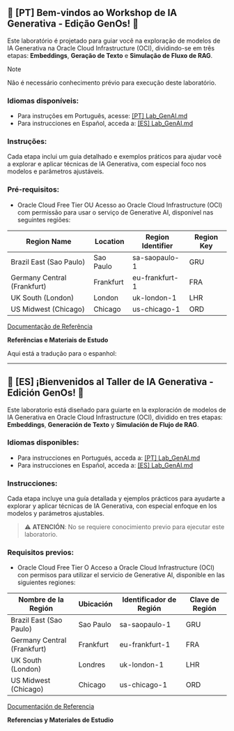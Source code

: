 ## 🎉 [PT] Bem-vindos ao Workshop de IA Generativa - Edição GenOs! 🎉

Este laboratório é projetado para guiar você na exploração de modelos de IA Generativa na Oracle Cloud Infrastructure (OCI), dividindo-se em três etapas: **Embeddings**, **Geração de Texto** e **Simulação de Fluxo de RAG**.

> [!NOTE]
>  Não é necessário conhecimento prévio para execução deste laboratório.

### **Idiomas disponíveis:**

- Para instruções em Português, acesse: [[PT] Lab_GenAI.md](https://github.com/OracleLabs/Lab_GenAI/blob/main/%5BPT%5D%20Lab_GenAI.md)
- Para instrucciones en Español, acceda a: [[ES] Lab_GenAI.md](https://github.com/OracleLabs/Lab_GenAI/blob/main/%5BES%5D%20Lab_GenAI.md)

### **Instruções:**

Cada etapa inclui um guia detalhado e exemplos práticos para ajudar você a explorar e aplicar técnicas de IA Generativa, com especial foco nos modelos e parâmetros ajustáveis.


### **Pré-requisitos:**

- Oracle Cloud Free Tier OU Acesso ao Oracle Cloud Infrastructure (OCI) com permissão para usar o serviço de Generative AI, disponível nas seguintes regiões:

| Region Name             | Location    | Region Identifier | Region Key |
|-------------------------|-------------|-------------------|------------|
| Brazil East (Sao Paulo) | Sao Paulo   | sa-saopaulo-1     | GRU        |
| Germany Central (Frankfurt) | Frankfurt | eu-frankfurt-1   | FRA        |
| UK South (London)       | London      | uk-london-1       | LHR        |
| US Midwest (Chicago)    | Chicago     | us-chicago-1      | ORD        |

[Documentação de Referência](https://docs.oracle.com/en-us/iaas/Content/generative-ai/overview.htm#regions)

**Referências e Materiais de Estudo**

Aqui está a tradução para o espanhol:

---

## 🎉 [ES] ¡Bienvenidos al Taller de IA Generativa - Edición GenOs! 🎉

Este laboratorio está diseñado para guiarte en la exploración de modelos de IA Generativa en Oracle Cloud Infrastructure (OCI), dividido en tres etapas: **Embeddings**, **Generación de Texto** y **Simulación de Flujo de RAG**.

### **Idiomas disponibles:**

- Para instrucciones en Portugués, acceda a: [[PT] Lab_GenAI.md](https://github.com/OracleLabs/Lab_GenAI/blob/main/%5BPT%5D%20Lab_GenAI.md)
- Para instrucciones en Español, acceda a: [[ES] Lab_GenAI.md](https://github.com/OracleLabs/Lab_GenAI/blob/main/%5BES%5D%20Lab_GenAI.md)

### **Instrucciones:**

Cada etapa incluye una guía detallada y ejemplos prácticos para ayudarte a explorar y aplicar técnicas de IA Generativa, con especial enfoque en los modelos y parámetros ajustables.

> ⚠️ **ATENCIÓN**: No se requiere conocimiento previo para ejecutar este laboratorio.

### **Requisitos previos:**

- Oracle Cloud Free Tier O Acceso a Oracle Cloud Infrastructure (OCI) con permisos para utilizar el servicio de Generative AI, disponible en las siguientes regiones:

| Nombre de la Región           | Ubicación  | Identificador de Región | Clave de Región |
|-------------------------------|------------|-------------------------|-----------------|
| Brazil East (Sao Paulo)       | Sao Paulo  | sa-saopaulo-1           | GRU             |
| Germany Central (Frankfurt)   | Frankfurt  | eu-frankfurt-1          | FRA             |
| UK South (London)             | Londres    | uk-london-1             | LHR             |
| US Midwest (Chicago)          | Chicago    | us-chicago-1            | ORD             |

[Documentación de Referencia](https://docs.oracle.com/en-us/iaas/Content/generative-ai/overview.htm#regions)

**Referencias y Materiales de Estudio**
